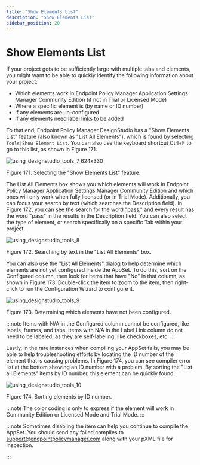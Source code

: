 ```yaml
---
title: "Show Elements List"
description: "Show Elements List"
sidebar_position: 20
---
```


# Show Elements List

If your project gets to be sufficiently large with multiple tabs and elements, you might want to be
able to quickly identify the following information about your project:

- Which elements work in Endpoint Policy Manager Application Settings Manager Community Edition (if
  not in Trial or Licensed Mode)
- Where a specific element is (by name or ID number)
- If any elements are un-configured
- If any elements need label links to be added

To that end, Endpoint Policy Manager DesignStudio has a "Show Elements List" feature (also known as
"List All Elements"), which is found by selecting `Tools|Show Element List`. You can also use the
keyboard shortcut Ctrl+F to go to this list, as shown in Figure 171.

![using_designstudio_tools_7_624x330](/images/endpointpolicymanager/applicationsettings/designstudio/tools/using_designstudio_tools_7_624x330.webp)

Figure 171. Selecting the "Show Elements List" feature.

The List All Elements box shows you which elements will work in Endpoint Policy Manager Application
Settings Manager Community Edition and which ones will only work when fully licensed (or in Trial
Mode). Additionally, you can focus your search by text (which searches the Description field). In
Figure 172, you can see the search for the word "pass," and every result has the word "pass" in the
results in the Description field. You can also select the type of element, or search specifically on
a specific Tab within your project.

![using_designstudio_tools_8](/images/endpointpolicymanager/applicationsettings/designstudio/tools/using_designstudio_tools_8.webp)

Figure 172. Searching by text in the "List All Elements" box.

You can also use the "List All Elements" dialog to help determine which elements are not yet
configured inside the AppSet. To do this, sort on the Configured column, then look for items that
have "No" in that column, as shown in Figure 173. Double-click the item to zoom to the item, then
right-click to run the Configuration Wizard to configure it.

![using_designstudio_tools_9](/images/endpointpolicymanager/applicationsettings/designstudio/tools/using_designstudio_tools_9.webp)

Figure 173. Determining which elements have not been configured.

:::note
Items with N/A in the Configured column cannot be configured, like labels, frames, and
tabs. Items with N/A in the Label Link column do not need to be labeled, as they are self-labeling,
like checkboxes, etc.
:::


Lastly, in the rare instances when compiling your AppSet fails, you may be able to help
troubleshooting efforts by locating the ID number of the element that is causing problems. In Figure
174, you can see compiler error list at the bottom showing an ID number with a problem. By sorting
the "List all Elements" items by ID number, this element can be quickly found.

![using_designstudio_tools_10](/images/endpointpolicymanager/applicationsettings/designstudio/tools/using_designstudio_tools_10.webp)

Figure 174. Sorting elements by ID number.

:::note
The color coding is only to express if the element will work in Community Edition or
Licensed Mode and Trial Mode.
:::


:::note
Sometimes disabling the item can help you continue to compile the AppSet. You should send
any failed compiles to [support@endpointpolicymanager.com](mailto:support@endpointpolicymanager.com) along with your pXML
file for inspection.

:::

